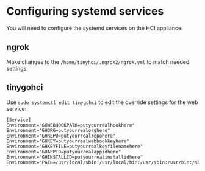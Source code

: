 # Configuring systemd services

You will need to configure the systemd services on the HCI appliance.

## ngrok

Make changes to the `/home/tinyhci/.ngrok2/ngrok.yml` to match needed settings.

## tinygohci

Use `sudo systemctl edit tinygohci` to edit the override settings for the web service:

```
[Service]
Environment="GHWEBHOOKPATH=putyourrealhookhere"
Environment="GHORG=putyourrealorghere"
Environment="GHREPO=putyourrealrepohere"
Environment="GHKEY=putyourrealwebhookkeyhere"
Environment="GHKEYFILE=putyourrealkeyfilenamehere"
Environment="GHAPPID=putyourrealappidhere"
Environment="GHINSTALLID=putyourrealinstallidhere"
Environment="PATH=/usr/local/sbin:/usr/local/bin:/usr/sbin:/usr/bin:/sbin:/bin:/usr/local/go/bin:/usr/local/tinygo/bin"
```

